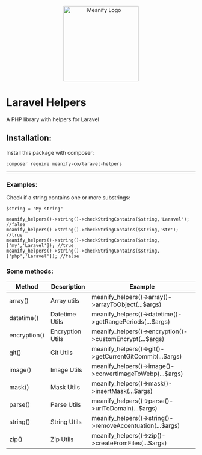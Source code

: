 <p align="center">
  <a href="https://www.meanify.co?from=github&lib=laravel-payment-hub">
    <img src="https://meanify.co/assets/core/img/logo/png/meanify_color_dark_horizontal_02.png" width="200" alt="Meanify Logo" />
  </a>
</p>


# Laravel Helpers
A PHP library with helpers for Laravel

## Installation:

Install this package with composer:

~~~
composer require meanify-co/laravel-helpers
~~~
---
### Examples:

Check if a string contains one or more substrings:

~~~
$string = "My string"

meanify_helpers()->string()->checkStringContains($string,'Laravel'); //false
meanify_helpers()->string()->checkStringContains($string,'str'); //true
meanify_helpers()->string()->checkStringContains($string,['my','Laravel']); //true
meanify_helpers()->string()->checkStringContains($string,['php','Laravel']); //false
~~~

### Some methods:

| Method      | Description      | Example |
|--------------|-------------|--------------------|
| array() | Array utils  | meanify_helpers()->array()->arrayToObject(...$args)                 |
| datetime() | Datetime Utils  | meanify_helpers()->datetime()->getRangePeriods(...$args)                 |
| encryption() | Encryption Utils  | meanify_helpers()->encryption()->customEncrypt(...$args)                 |
| git() | Git Utils  | meanify_helpers()->git()->getCurrentGitCommit(...$args)                 |
| image() | Image Utils  | meanify_helpers()->image()->convertImageToWebp(...$args)                 |
| mask() | Mask Utils  | meanify_helpers()->mask()->insertMask(...$args)                 |
| parse() | Parse Utils  | meanify_helpers()->parse()->urlToDomain(...$args)                 |
| string() | String Utils  | meanify_helpers()->string()->removeAccentuation(...$args)                 |
| zip() | Zip Utils  | meanify_helpers()->zip()->createFromFiles(...$args)                 |








